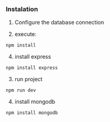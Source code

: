 ### Instalation

1. Configure the database connection

2. execute:
```
npm install
```
4. install express
```
npm install express
```
3. run project
```
npm run dev
```
4. install mongodb
```
npm install mongodb